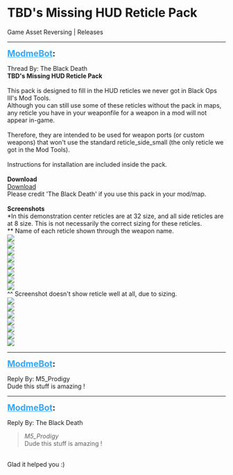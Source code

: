 # TBD's Missing HUD Reticle Pack
Game Asset Reversing | Releases

---
<strong style="font-size: 1.4em;"><span style="text-decoration: underline;text-decoration-color: #34a7f9;"><span style="color:#34a7f9;">ModmeBot</span></span>:</strong>

<p>Thread By: The Black Death<br /><strong>TBD&#39;s Missing HUD Reticle Pack</strong><br /> <br />This pack is designed to fill in the HUD reticles we never got in Black Ops III&#39;s Mod Tools.<br />Although you can still use some of these reticles without the pack in maps, any reticle you have in your weaponfile for a weapon in a mod will not appear in-game.<br /> <br />Therefore, they are intended to be used for weapon ports (or custom weapons) that won&#39;t use the standard reticle_side_small (the only reticle we got in the Mod Tools).<br /> <br />Instructions for installation are included inside the pack.<br /> <br /><strong>Download</strong><br /><a href="https://mega.nz/#!mYMmWCJK!bC1HFeaBJEtbKT50qQ8AHLCGON1Tx0eoFqEL2-pI49U">Download</a> <br />Please credit &#39;The Black Death&#39; if you use this pack in your mod/map.<br /> <br /><strong>Screenshots</strong><br />*In this demonstration center reticles are at 32 size, and all side reticles are at 8 size. This is not necessarily the correct sizing for these reticles.<br />** Name of each reticle shown through the weapon name.<br /><img style="max-width: 500px;" src="http://i.imgur.com/GJOELyu.jpg"><br /><img style="max-width: 500px;" src="http://i.imgur.com/Uu5hSNQ.jpg"><br /><img style="max-width: 500px;" src="http://i.imgur.com/mmQmYKY.jpg"><br /><img style="max-width: 500px;" src="http://i.imgur.com/yu5Fpjv.jpg"><br /><img style="max-width: 500px;" src="http://i.imgur.com/veLcyf6.jpg"><br /><img style="max-width: 500px;" src="http://i.imgur.com/eRo3hRY.jpg"><br /><img style="max-width: 500px;" src="http://i.imgur.com/rjvAUWR.jpg"><br /><img style="max-width: 500px;" src="http://i.imgur.com/Bpu4CUp.jpg"><br />^^ Screenshot doesn&#39;t show reticle well at all, due to sizing.<br /><img style="max-width: 500px;" src="http://i.imgur.com/UnYg01w.jpg"><br /><img style="max-width: 500px;" src="http://i.imgur.com/TT8jHj2.jpg"><br /><img style="max-width: 500px;" src="http://i.imgur.com/NtikSye.jpg"><br /><img style="max-width: 500px;" src="http://i.imgur.com/zT6nxcZ.jpg"><br /><img style="max-width: 500px;" src="http://i.imgur.com/QcPHB18.jpg"><br /><img style="max-width: 500px;" src="http://i.imgur.com/zOK3F4C.jpg"><br /><img style="max-width: 500px;" src="http://i.imgur.com/ZZiGylM.jpg"></p>

---
<strong style="font-size: 1.4em;"><span style="text-decoration: underline;text-decoration-color: #34a7f9;"><span style="color:#34a7f9;">ModmeBot</span></span>:</strong>

<p>Reply By: M5_Prodigy<br />Dude this stuff is amazing !</p>

---
<strong style="font-size: 1.4em;"><span style="text-decoration: underline;text-decoration-color: #34a7f9;"><span style="color:#34a7f9;">ModmeBot</span></span>:</strong>

<p>Reply By: The Black Death<br /><blockquote><em>M5_Prodigy</em><br />Dude this stuff is amazing !</blockquote><br /> Glad it helped you :)</p>
